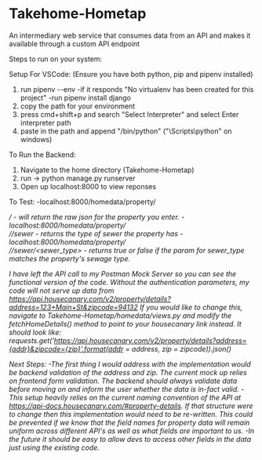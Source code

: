 # Takehome-Hometap

An intermediary web service that consumes data from an API and makes it available through a custom API endpoint

Steps to run on your system:

Setup For VSCode:
(Ensure you have both python, pip and pipenv installed)

1. run pipenv --env
   -if it responds "No virtualenv has been created for this project"
   -run pipenv install django
2. copy the path for your environment
3. press cmd+shift+p and search "Select Interpreter" and select Enter interpreter path
4. paste in the path and append "/bin/python" ("\Scripts\python" on windows)

To Run the Backend:

1. Navigate to the home directory (Takehome-Hometap)
2. run -> python manage.py runserver
3. Open up localhost:8000 to view reponses

To Test:
-localhost:8000/homedata/property/<address>/<zip> - will return the raw json for the property you enter.
   -localhost:8000/homedata/property/<address>/<zip>/sewer - returns the type of sewer the property has
   -localhost:8000/homedata/property/<address>/<zip>/sewer/<sewer_type> - returns true or false if the param for sewer_type matches the property's sewage type.

I have left the API call to my Postman Mock Server so you can see the functional version of the code.
Without the authentication parameters, my code will not serve up data from https://api.housecanary.com/v2/property/details?address=123+Main+St&zipcode=94132
If you would like to change this, navigate to Takehome-Hometap/homedata/views.py and modify the fetchHomeDetails() method to point to your housecanary link instead. It should look like:
requests.get('https://api.housecanary.com/v2/property/details?address={addr}&zipcode={zip}'.format(addr = address, zip = zipcode)).json()

Next Steps:
-The first thing I would address with the implementation would be backend validation of the address and zip. The current mock up relies on frontend form validation. The backend should always validate data before moving on and inform the user whether the data is in-fact valid.
-This setup heavily relies on the current naming convention of the API at https://api-docs.housecanary.com/#property-details. If that structure were to change then this implementation would need to be re-written. This could be prevented if we know that the field names for property data will remain uniform across different API's as well as what fields are important to us.
-In the future it should be easy to allow devs to access other fields in the data just using the existing code.
